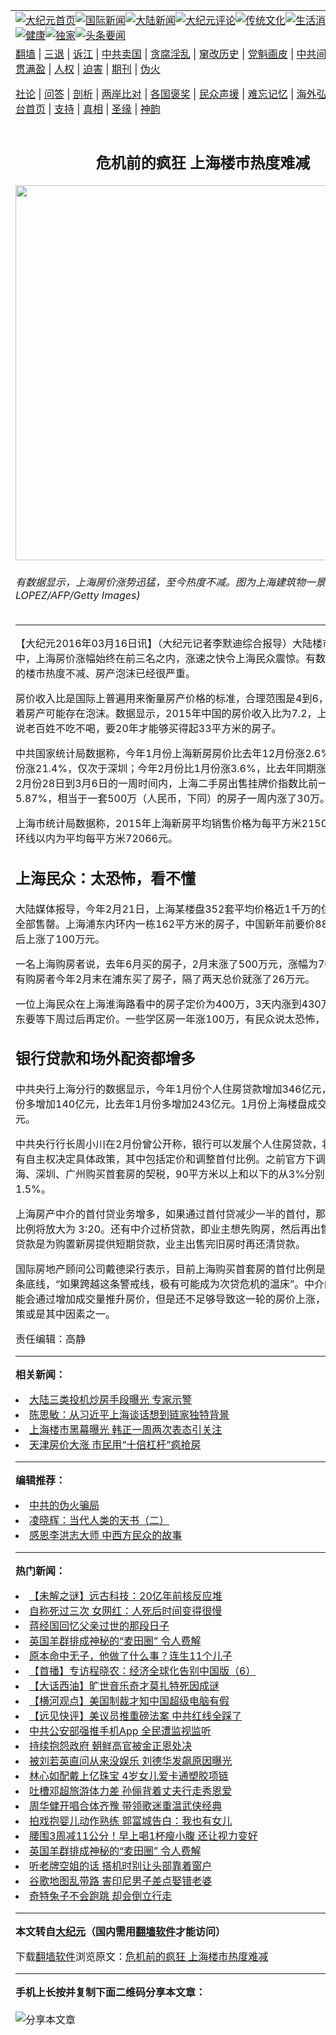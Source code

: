 <a name="1" id="1" target="_blank"></a><span id="1"></span>
<table align=center border="0"><tr><td colspan="2" VALIGN=TOP><a href="https://github.com/tnuyfx3798/djy/blob/master/gb/nf1351518.md#1"><img src="https://raw.githubusercontent.com/tnuyfx3798/www/master/t/djy/1.jpg" title="大纪元首页" alt="大纪元首页"></a><a href="https://github.com/tnuyfx3798/djy/blob/master/gb/n24hr.md#1"><img src="https://raw.githubusercontent.com/tnuyfx3798/www/master/t/djy/3.jpg" title="国际新闻" alt="国际新闻"></a><a href="https://github.com/tnuyfx3798/djy/blob/master/gb/nsc413.md#1"><img src="https://raw.githubusercontent.com/tnuyfx3798/www/master/t/djy/4.jpg" title="大陆新闻" alt="大陆新闻"></a><a href="https://github.com/tnuyfx3798/djy/blob/master/gb/news392.md#1"><img src="https://raw.githubusercontent.com/tnuyfx3798/www/master/t/djy/5.jpg" title="大纪元评论" alt="大纪元评论"></a><a href="https://github.com/tnuyfx3798/djy/blob/master/gb/news2007.md#1"><img src="https://raw.githubusercontent.com/tnuyfx3798/www/master/t/djy/6.jpg" title="传统文化" alt="传统文化"></a><a href="https://github.com/tnuyfx3798/djy/blob/master/gb/news2008.md#1"><img src="https://raw.githubusercontent.com/tnuyfx3798/www/master/t/djy/7.jpg" title="生活消费" alt="生活消费"></a><a href="https://github.com/tnuyfx3798/djy/blob/master/gb/ncyule.md#1"><img src="https://raw.githubusercontent.com/tnuyfx3798/www/master/t/djy/8.jpg" title="娱乐休闲" alt="娱乐休闲"></a><a href="https://github.com/tnuyfx3798/djy/blob/master/gb/nsc1002.md#1"><img src="https://raw.githubusercontent.com/tnuyfx3798/www/master/t/djy/9.jpg" title="健康" alt="健康"></a><a href="https://github.com/tnuyfx3798/djy/blob/master/gb/nf6092.md#1"><img src="https://raw.githubusercontent.com/tnuyfx3798/www/master/t/djy/10a.jpg" title="独家" alt="独家"></a><a href="https://github.com/tnuyfx3798/djy/blob/master/gb/nf4514.md#1"><img src="https://raw.githubusercontent.com/tnuyfx3798/www/master/t/djy/12a.jpg" title="头条要闻" alt="头条要闻"></a></td></tr>
<tr><td colspan="2" VALIGN=TOP><a target="_blank" href="https://github.com/tnuyfx3798/www/blob/master/README.md?zsrh#1">翻墙</a> | <a target="_blank" href="https://github.com/tnuyfx3798/djy/blob/master/gb/nf5657.md#1">三退</a> | <a target="_blank" href="https://github.com/tnuyfx3798/djy/blob/master/gb/nf6124.md#1">诉江</a> | <a target="_blank" href="https://github.com/tnuyfx3798/djy/blob/master/gb/nf1176117.md#1">中共卖国</a> | <a target="_blank" href="https://github.com/tnuyfx3798/djy/blob/master/gb/nf5773.md#1">贪腐淫乱</a> | <a target="_blank" href="https://github.com/tnuyfx3798/djy/blob/master/gb/nf1176115.md#1">窜改历史</a> | <a target="_blank" href="https://github.com/tnuyfx3798/djy/blob/master/gb/nf1176107.md#1">党魁画皮</a> | <a target="_blank" href="https://github.com/tnuyfx3798/djy/blob/master/gb/nf1320400.md#1">中共间谍</a> | <a target="_blank" href="https://github.com/tnuyfx3798/djy/blob/master/gb/nf1176114.md#1">破坏传统</a> | <a target="_blank" href="https://github.com/tnuyfx3798/ntdtv/blob/master/gb/prog447_1.md#1">恶贯满盈</a> | <a target="_blank" href="https://github.com/tnuyfx3798/djy/blob/master/gb/ncid278.md#1">人权</a> | <a target="_blank" href="https://github.com/tnuyfx3798/djy/blob/master/gb/nf1176111.md#1">迫害</a> | <a target="_blank" href="https://gitlab.com/szzdlab/mh-qikan/blob/master/README.md#1">期刊</a> | <a target="_blank" href="https://github.com/tnuyfx3798/djy/blob/master/gb/nf5562.md#1">伪火</a></p><p><a target="_blank" href="https://github.com/tnuyfx3798/djy/blob/master/gb/9p.md#1">社论</a> | <a target="_blank" href="https://github.com/tnuyfx3798/djy/blob/master/gb/nf4378.md#1">问答</a> | <a target="_blank" href="https://github.com/tnuyfx3798/djy/blob/master/gb/nf5792.md#1">剖析</a> | <a target="_blank" href="https://github.com/tnuyfx3798/djy/blob/master/gb/nf5735.md#1">两岸比对</a> | <a target="_blank" href="https://github.com/tnuyfx3798/djy/blob/master/gb/nf6119.md#1">各国褒奖</a> | <a target="_blank" href="https://github.com/tnuyfx3798/djy/blob/master/gb/nf6120.md#1">民众声援</a> | <a target="_blank" href="https://github.com/tnuyfx3798/djy/blob/master/gb/nf1188594.md#1">难忘记忆</a> | <a target="_blank" href="https://github.com/tnuyfx3798/djy/blob/master/gb/nf3180.md#1">海外弘传</a> | <a target="_blank" href="https://github.com/tnuyfx3798/djy/blob/master/gb/nf5410.md#1">万人上访</a> | <a target="_blank" href="https://github.com/tnuyfx3798/www/blob/master/README.md?zsrh#1">平台首页</a> | <a target="_blank" href="https://github.com/tnuyfx3798/djy/blob/master/gb/nf4386.md#1">支持</a> | <a target="_blank" href="https://github.com/tnuyfx3798/djy/blob/master/gb/nf4389.md#1">真相</a> | <a target="_blank" href="https://github.com/tnuyfx3798/djy/blob/master/gb/nf5790.md#1">圣缘</a> | <a target="_blank" href="https://github.com/tnuyfx3798/djy/blob/master/gb/nf4786.md#1">神韵</a></td></tr>
<tr><td VALIGN=TOP width="626"><h2 align=center>危机前的疯狂 上海楼市热度难减</h2>
<img width="600" src="https://i.epochtimes.com/assets/uploads/2016/03/1102220540282320-600x400.jpg" />
<h6>有数据显示，上海房价涨势迅猛，至今热度不减。图为上海建筑物一景。(PHILIPPE LOPEZ/AFP/Getty Images) 
</h6>
<hr>
	<p>【大纪元2016年03月16日讯】（大纪元记者李默迪综合报导）大陆<ahref="https://github.com/tnuyfx3798/djy/blob/master/gb/tag/%E6%A5%BC%E5%B8%82.md#1">楼市</a>暴涨的城市中，<ahref="https://github.com/tnuyfx3798/djy/blob/master/gb/tag/%E4%B8%8A%E6%B5%B7.md#1">上海</a>房价涨幅始终在前三名之内，涨速之快令上海民众震惊。有数据显示，上海的<ahref="https://github.com/tnuyfx3798/djy/blob/master/gb/tag/%E6%A5%BC%E5%B8%82.md#1">楼市</a>热度不减、<ahref="https://github.com/tnuyfx3798/djy/blob/master/gb/tag/%E6%88%BF%E4%BA%A7.md#1">房产</a>泡沫已经很严重。</p>
<p>房价收入比是国际上普遍用来衡量<ahref="https://github.com/tnuyfx3798/djy/blob/master/gb/tag/%E6%88%BF%E4%BA%A7.md#1">房产</a>价格的标准，合理范围是4到6，超过6则意味着房产可能存在泡沫。数据显示，2015年中国的房价收入比为7.2，<ahref="https://github.com/tnuyfx3798/djy/blob/master/gb/tag/%E4%B8%8A%E6%B5%B7.md#1">上海</a>为21，就是说老百姓不吃不喝，要20年才能够买得起33平方米的房子。</p>
<p>中共国家统计局数据称，今年1月份上海新房房价比去年12月份涨2.6%，比去年1月份涨21.4%，仅次于深圳；今年2月份比1月份涨3.6%，比去年同期涨15.01%。从2月份28日到3月6日的一周时间内，上海二手房出售挂牌价指数比前一周上涨5.87%，相当于一套500万（人民币，下同）的房子一周内涨了30万。</p>
<p>上海市统计局数据称，2015年上海新房平均销售价格为每平方米21501元，其中内环线以内为平均每平方米72066元。</p>
<p><h2>上海民众：太恐怖，看不懂</h2>
<p>大陆媒体报导，今年2月21日，上海某楼盘352套平均价格近1千万的住房，一天内全部售罄。上海浦东内环内一栋162平方米的房子，中国新年前要价880万元，新年后上涨了100万元。</p>
<p>一名上海购房者说，去年6月买的房子，2月末涨了500万元，涨幅为70%至80%。有购房者今年2月末在浦东买了房子，隔了两天总价就涨了26万元。</p>
<p>一位上海民众在上海淮海路看中的房子定价为400万，3天内涨到430万还不卖，房东要等下周过后再定价。一些学区房一年涨100万，有民众说太恐怖，看不懂。</p>
<p><h2>银行贷款和场外配资都增多</h2>
<p>中共央行上海分行的数据显示，今年1月份个人住房贷款增加346亿元，比去年12月份多增加140亿元，比去年1月份多增加243亿元。1月份上海楼盘成交总额为480亿元。</p>
<p>中共央行行长周小川在2月份曾公开称，银行可以发展个人住房贷款，将来银行可以有自主权决定具体政策，其中包括定价和调整首付比例。之前官方下调了北京、上海、深圳、广州购买首套房的契税，90平方米以上和以下的从3%分别降低到1%和1.5%。</p>
<p>上海房产中介的首付贷业务增多，如果通过首付贷减少一半的首付，那么购房的杠杆比例将放大为 3∶20。还有中介过桥贷款，即业主想先购房，然后再出售房产，过桥贷款是为购置新房提供短期贷款，业主出售完旧房时再还清贷款。</p>
<p>国际房地产顾问公司戴德梁行表示，目前上海购买首套房的首付比例是30%，这是一条底线，“如果跨越这条警戒线，极有可能成为次贷<ahref="https://github.com/tnuyfx3798/djy/blob/master/gb/tag/%E5%8D%B1%E6%9C%BA.md#1">危机</a>的温床”。中介的场外配资可能会通过增加成交量推升房价，但是还不足够导致这一轮的房价上涨，宽松的货币政策或是其中因素之一。</p>
<p>责任编辑：高静</p>
	
<hr>


<strong>相关新闻：</strong>
<li><a href="https://github.com/tnuyfx3798/djy/blob/master/gb/16/3/4/n4653784.md#1">大陆三类投机炒房手段曝光 专家示警</a></li>
<li><a href="https://github.com/tnuyfx3798/djy/blob/master/gb/16/3/7/n4656462.md#1">陈思敏：从习近平上海谈话想到链家独特背景</a></li>
<li><a href="https://github.com/tnuyfx3798/djy/blob/master/gb/16/3/8/n4656895.md#1">上海楼市黑幕曝光 韩正一周两次表态引关注</a></li>
<li><a href="https://github.com/tnuyfx3798/djy/blob/master/gb/16/3/8/n4657094.md#1">天津房价大涨 市民用“十倍杠杆”疯抢房</a></li>
<hr>


<strong>编辑推荐：</strong>
<li><a href="https://github.com/tnuyfx3798/djy/blob/master/gb/16/1/21/n4622075.md?dfh#1" target="_blank">中共的伪火骗局</a></li><li><a href="https://github.com/tsiac2612/djy/blob/master/gb/19/10/4/n11566782.md#1" target="_blank">凌晓辉：当代人类的天书（二）</a></li><li><a href="https://github.com/tsiac2612/djy/blob/master/gb/19/2/13/n11042473.md#1" target="_blank">感恩李洪志大师 中西方民众的故事</a></li>
<hr>

<strong>热门新闻：</strong>
<li><a href="https://github.com/ztpsws3511/djy/blob/master/gb/21/4/8/n12867405.md#1">【未解之谜】远古科技：20亿年前核反应堆</a></li>
<li><a href="https://github.com/ztpsws3511/djy/blob/master/gb/21/4/6/n12861114.md#1">自称死过三次 女网红：人死后时间变得很慢</a></li>
<li><a href="https://github.com/ztpsws3511/djy/blob/master/gb/21/3/31/n12847960.md#1">蒋经国回忆父亲过世的那段日子</a></li>
<li><a href="https://github.com/ztpsws3511/djy/blob/master/gb/21/4/11/n12872178.md#1">英国羊群排成神秘的“麦田圈” 令人费解</a></li>
<li><a href="https://github.com/ztpsws3511/djy/blob/master/gb/21/4/5/n12858316.md#1">原本命中无子，他做了什么事？连生11个儿子</a></li>
<li><a href="https://github.com/ztpsws3511/djy/blob/master/gb/21/4/11/n12871927.md#1">【首播】专访程晓农：经济全球化告别中国版（6）</a></li>
<li><a href="https://github.com/ztpsws3511/djy/blob/master/gb/21/4/10/n12871748.md#1">【大话西油】旷世音乐奇才莫扎特死因成谜</a></li>
<li><a href="https://github.com/ztpsws3511/djy/blob/master/gb/21/4/11/n12871868.md#1">【横河观点】美国制裁才知中国超级电脑有假</a></li>
<li><a href="https://github.com/ztpsws3511/djy/blob/master/gb/21/4/9/n12870408.md#1">【远见快评】美议员推重磅法案 中共红线全踩了</a></li>
<li><a href="https://github.com/ztpsws3511/djy/blob/master/gb/21/4/10/n12871666.md#1">中共公安部强推手机App 全民遭监视监听</a></li>
<li><a href="https://github.com/ztpsws3511/djy/blob/master/gb/21/4/10/n12871563.md#1">持续抱怨政府 朝鲜高官被金正恩处决</a></li>
<li><a href="https://github.com/ztpsws3511/djy/blob/master/gb/21/4/9/n12870066.md#1">被刘若英直问从来没娱乐 刘德华发飙原因曝光</a></li>
<li><a href="https://github.com/ztpsws3511/djy/blob/master/gb/21/4/9/n12869071.md#1">林心如配戴上亿珠宝 4岁女儿爱卡通塑胶项链</a></li>
<li><a href="https://github.com/ztpsws3511/djy/blob/master/gb/21/4/9/n12870258.md#1">吐槽邓超旅游体力差 孙俪背着丈夫行走秀恩爱</a></li>
<li><a href="https://github.com/ztpsws3511/djy/blob/master/gb/21/4/11/n12872163.md#1">周华健开唱合体齐豫 带领歌迷重温武侠经典</a></li>
<li><a href="https://github.com/ztpsws3511/djy/blob/master/gb/21/4/9/n12870490.md#1">拍戏抱婴儿动作熟练 郭富城告白：我也有女儿</a></li>
<li><a href="https://github.com/ztpsws3511/djy/blob/master/gb/21/4/9/n12870136.md#1">腰围3周减11公分！早上喝1杯瘦小腹 还让视力变好</a></li>
<li><a href="https://github.com/ztpsws3511/djy/blob/master/gb/21/4/11/n12872178.md#1">英国羊群排成神秘的“麦田圈” 令人费解</a></li>
<li><a href="https://github.com/ztpsws3511/djy/blob/master/gb/21/4/9/n12869106.md#1">听老牌空姐的话 搭机时别让头部靠着窗户</a></li>
<li><a href="https://github.com/ztpsws3511/djy/blob/master/gb/21/4/10/n12870791.md#1">谷歌地图乱带路 害印尼男子差点娶错老婆</a></li>
<li><a href="https://github.com/ztpsws3511/djy/blob/master/gb/21/4/10/n12871005.md#1">奇特兔子不会跑跳 却会倒立行走</a></li>
<hr>

<strong>本文转自<a href="https://www.epochtimes.com">大纪元</a>（国内需用<a href="https://github.com/tnuyfx3798/www/blob/master/README.md#8">翻墙软件</a>才能访问）</strong><p>下载<a href="https://github.com/tnuyfx3798/www/blob/master/README.md#8">翻墙软件</a>浏览原文：<a href="https://www.epochtimes.com/gb/16/3/16/n4663376.htm">危机前的疯狂 上海楼市热度难减</a></p><hr>

<strong>手机上长按并复制下面二维码分享本文章：</strong><br><br><img src="https://chart.apis.google.com/chart?cht=qr&chs=240x240&choe=UTF-8&chld=M|2&chl=https://github.com/tnuyfx3798/djy/blob/master/gb/16/3/16/n4663376.md%231" title="分享本文章"></td><td VALIGN=TOP><a href="https://github.com/tnuyfx3798/djy/blob/master/gb/16/1/21/n4622075.md?dfh#1" target="_blank"><img src="https://raw.githubusercontent.com/tnuyfx3798/djy/master/gb/300/wei-f1.jpg" title="中共的伪火骗局"  alt="中共的伪火骗局"></a><br><a href="https://github.com/tnuyfx3798/www/blob/master/README.md?dfh#9" target="_blank"><img src="https://raw.githubusercontent.com/tnuyfx3798/djy/master/gb/300/yong-h.jpg" title="永恒的见证"  alt="永恒的见证"></a><br><a href="https://github.com/tnuyfx3798/djy/blob/master/gb/13/9/29/n3974789.md?dfh#1" target="_blank"><img src="https://raw.githubusercontent.com/tnuyfx3798/djy/master/gb/300/shang-lnz.jpg" title="善良女子被中共投男牢"  alt="善良女子被中共投男牢"></a><br><a href="https://github.com/tnuyfx3798/djy/blob/master/gb/16/3/16/n4663449.md?dfh#1" target="_blank"><img src="https://raw.githubusercontent.com/tnuyfx3798/djy/master/gb/300/huo-z3.jpg" title="警卫目击活摘器官"  alt="警卫目击活摘器官"></a><br><a href="https://github.com/tnuyfx3798/djy/blob/master/gb/16/8/7/n8177641.md?dfh#1" target="_blank"><img src="https://raw.githubusercontent.com/tnuyfx3798/djy/master/gb/300/huo-z4.jpg" title="证人描述活摘恐怖"  alt="证人描述活摘恐怖"></a><br><a href="https://github.com/tnuyfx3798/djy/blob/master/gb/10/4/19/n2881569.md?dfh#1" target="_blank"><img src="https://raw.githubusercontent.com/tnuyfx3798/djy/master/gb/300/huo-z1.jpg" title="揭开活摘器官黑幕"  alt="揭开活摘器官黑幕"></a><br><a href="https://github.com/tnuyfx3798/djy/blob/master/gb/10/11/7/n3077476.md?dfh#1" target="_blank"><img src="https://raw.githubusercontent.com/tnuyfx3798/djy/master/gb/300/ma-ks.jpg" title="马克思的成魔之路"  alt="马克思的成魔之路"></a><br><a href="https://github.com/tnuyfx3798/djy/blob/master/gb/14/6/9/n4173977.md?dfh#1" target="_blank"><img src="https://raw.githubusercontent.com/tnuyfx3798/djy/master/gb/300/chang-zs.jpg" title="藏字石 蕴天机"  alt="藏字石 蕴天机"></a><br><a href="https://github.com/tnuyfx3798/djy/blob/master/gb/18/5/10/n10381511.md?dfh#1" target="_blank"><img src="https://raw.githubusercontent.com/tnuyfx3798/djy/master/gb/300/st1.jpg" title="关注三亿人三退"  alt="关注三亿人三退"></a><br><a href="https://github.com/tnuyfx3798/djy/blob/master/gb/18/3/21/n10237682.md?dfh#1" target="_blank"><img src="https://raw.githubusercontent.com/tnuyfx3798/djy/master/gb/300/jie-t.jpg" title="解体中共复兴中华"  alt="解体中共复兴中华"></a><br><a href="https://github.com/tnuyfx3798/djy/blob/master/gb/9/2/9/n2422991.md?dfh#1" target="_blank"><img src="https://raw.githubusercontent.com/tnuyfx3798/djy/master/gb/300/gao-zs.jpg" title="中共迫害良心律师"  alt="中共迫害良心律师"></a><br><a href="https://github.com/tnuyfx3798/djy/blob/master/gb/18/12/9/n10900044.md?dfh#1" target="_blank"><img src="https://raw.githubusercontent.com/tnuyfx3798/djy/master/gb/300/sj1.jpg" title="三百多万人举报江泽民"  alt="三百多万人举报江泽民"></a><br><a href="https://github.com/tnuyfx3798/djy/blob/master/gb/18/8/28/n10672014.md?dfh#1" target="_blank"><img src="https://raw.githubusercontent.com/tnuyfx3798/djy/master/gb/300/sj2.jpg" title="这些官员为何起诉江泽民"  alt="这些官员为何起诉江泽民"></a><br><a href="https://github.com/tnuyfx3798/djy/blob/master/gb/8/12/18/n2367165.md?dfh#1" target="_blank"><img src="https://raw.githubusercontent.com/tnuyfx3798/djy/master/gb/300/liangan.jpg" title="海峡两岸的强烈对比"  alt="海峡两岸的强烈对比"></a><br><a href="https://github.com/tnuyfx3798/djy/blob/master/gb/15/12/10/n4593139.md?dfh#1" target="_blank"><img src="https://raw.githubusercontent.com/tnuyfx3798/djy/master/gb/300/jia-ndzl.jpg" title="加拿大总理的贺信"  alt="加拿大总理的贺信"></a><br><a href="https://github.com/tnuyfx3798/djy/blob/master/gb/11/6/17/n3289382.md?dfh#1" target="_blank"><img src="https://raw.githubusercontent.com/tnuyfx3798/djy/master/gb/300/xiao-wd.jpg" title="探寻真相兼听则明"  alt="探寻真相兼听则明"></a><br><a href="https://github.com/tnuyfx3798/djy/blob/master/gb/18/10/27/n10812623.md?dfh#1" target="_blank"><img src="https://raw.githubusercontent.com/tnuyfx3798/djy/master/gb/300/yindu.jpg" title="印度媒体报道东方"  alt="印度媒体报道东方"></a><br><a href="https://github.com/tnuyfx3798/djy/blob/master/gb/18/6/9/n10469652.md?dfh#1" target="_blank"><img src="https://raw.githubusercontent.com/tnuyfx3798/djy/master/gb/300/xie-j.jpg" title="不一样的海外校园"  alt="不一样的海外校园"></a><br><a href="https://github.com/tnuyfx3798/djy/blob/master/gb/7/4/5/n1669415.md?dfh#1" target="_blank"><img src="https://raw.githubusercontent.com/tnuyfx3798/djy/master/gb/300/li-up.jpg" title="从大师到徒弟的传奇"  alt="从大师到徒弟的传奇"></a><br><a href="https://github.com/tnuyfx3798/djy/blob/master/gb/17/5/26/n9191512.md?dfh#1" target="_blank"><img src="https://raw.githubusercontent.com/tnuyfx3798/djy/master/gb/300/zfl2.jpg" title="亿万人与东方一本奇书"  alt="亿万人与东方一本奇书"></a><br><a href="https://github.com/tnuyfx3798/djy/blob/master/gb/13/11/27/n4020290.md?dfh#1" target="_blank"><img src="https://raw.githubusercontent.com/tnuyfx3798/djy/master/gb/300/zhen-h.jpg" title="大陆见不到的震撼场面"  alt="大陆见不到的震撼场面"></a><br><a href="https://github.com/tnuyfx3798/djy/blob/master/gb/15/7/17/n4482910.md?dfh#1" target="_blank"><img src="https://raw.githubusercontent.com/tnuyfx3798/djy/master/gb/300/dalu-sk.jpg" title="人心向善 大陆当初盛况"  alt="人心向善 大陆当初盛况"></a><br><a href="https://github.com/tnuyfx3798/djy/blob/master/gb/19/1/5/n10955468.md?dfh#1" target="_blank"><img src="https://raw.githubusercontent.com/tnuyfx3798/djy/master/gb/300/zfl1.jpg" title="追寻真理 这书讲什么"  alt="追寻真理 这书讲什么"></a><br><a href="https://github.com/tnuyfx3798/www/blob/master/README.md?dfh#1" target="_blank"><img src="https://raw.githubusercontent.com/tnuyfx3798/djy/master/gb/300/fq1.jpg" title="下载免费翻墙软件"  alt="下载免费翻墙软件"></a><br></td></tr></table>
